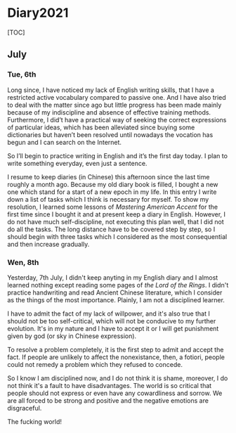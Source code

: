 # Diary2021

[TOC]

## July

### Tue, 6th
Long since, I have noticed my lack of English writing skills, that I have a restricted active vocabulary compared to passive one. And I have also tried to deal with the matter since ago but little progress has been made mainly because of my indiscipline and absence of effective training methods. Furthermore, I did’t have a practical way of seeking the correct expressions of particular ideas, which has been alleviated since buying some dictionaries but haven’t been resolved until nowadays the vocation has begun and I can search on the Internet.

So I’ll begin to practice writing in English and it’s the first day today. I plan to write something everyday, even just a sentence.

I resume to keep diaries (in Chinese) this afternoon since the last time roughly a month ago. Because my old diary book is filled, I bought a new one which stand for a start of a new epoch in my life. In this entry I write down a list of tasks which I think is necessary for myself. To show my resolution, I learned some lessons of *Mastering American Accent* for the first time since I bought it and at present keep a diary in English. However, I do not have much self-discipline, not executing this plan well, that I did not do all the tasks. The long distance have to be covered step by step, so I should begin with three tasks which I considered as the most consequential and then increase gradually.

### Wen, 8th

Yesterday, 7th July, I didn't keep anyting in my English diary and I almost learned nothing except reading some pages of *the Lord of the Rings*. I didn't practice handwriting and read Ancient Chinese literature, which I consider as the things of the most importance. Plainly, I am not a disciplined learner. 

I have to admit the fact of my lack of willpower, and it's also true that I should not be too self-critical, which will not be conducive to my further evolution. It's in my nature and I have to accept it or I will get punishment given by god (or sky in Chinese expression).

To resolve a problem completely, it is the first step to admit and accept the fact. If people are unlikely to affect the nonexistance, then, a fotiori, people could not remedy a problem which they refused to concede.

So I know I am disciplined now, and I do not think it is shame, moreover, I do not think it's a fault to have disadvantages. The world is so critical that people should not express or even have any cowardliness and sorrow. We are all forced to be strong and positive and the negative emotions are disgraceful.

The fucking world!